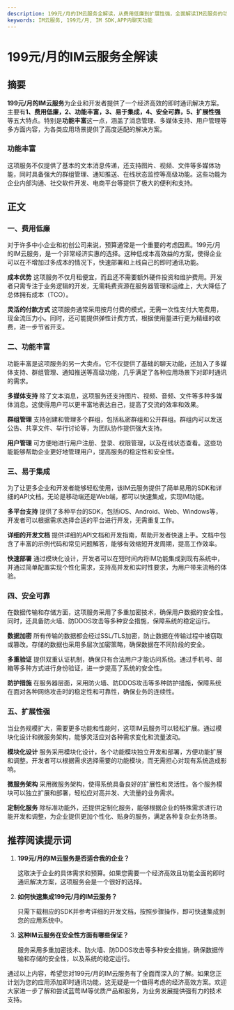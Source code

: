```yaml
---
description: 199元/月的IM云服务全解读，从费用低廉到扩展性强，全面解读IM云服务的功能丰富、易于集成及安全可靠等特点。
keywords: IM云服务, 199元/月, IM SDK,APP内聊天功能
---
```

# 199元/月的IM云服务全解读

## 摘要

**199元/月的IM云服务**为企业和开发者提供了一个经济高效的即时通讯解决方案。主要有**1、费用低廉，2、功能丰富，3、易于集成，4、安全可靠，5、扩展性强**等五大特点。特别是**功能丰富**这一点，涵盖了消息管理、多媒体支持、用户管理等多方面内容，为各类应用场景提供了高度适配的解决方案。

### 功能丰富

这项服务不仅提供了基本的文本消息传递，还支持图片、视频、文件等多媒体功能，同时具备强大的群组管理、通知推送、在线状态监控等高级功能。这些功能为企业内部沟通、社交软件开发、电商平台等提供了极大的便利和支持。

## 正文

### 一、费用低廉

对于许多中小企业和初创公司来说，预算通常是一个重要的考虑因素。199元/月的IM云服务，是一个非常经济实惠的选择。这种低成本高效益的方案，使得企业可以在不增加过多成本的情况下，快速部署和上线自己的即时通讯功能。

**成本优势**
这项服务不仅月租便宜，而且还不需要额外硬件投资和维护费用。开发者只需专注于业务逻辑的开发，无需耗费资源在服务器管理和运维上，大大降低了总体拥有成本（TCO）。

**灵活的付款方式**
这项服务通常采用按月付费的模式，无需一次性支付大笔费用，现金流压力小。同时，还可能提供弹性计费方式，根据使用量进行更为精细的收费，进一步节省开支。

### 二、功能丰富

功能丰富是这项服务的另一大卖点。它不仅提供了基础的聊天功能，还加入了多媒体支持、群组管理、通知推送等高级功能，几乎满足了各种应用场景下对即时通讯的需求。

**多媒体支持**
除了文本消息，这项服务还支持图片、视频、音频、文件等多种多媒体消息。这使得用户可以更丰富地表达自己，提高了交流的效率和效果。

**群组管理**
支持创建和管理多个群组，包括私密群组和公开群组。群组内可以发送公告、共享文件、举行讨论等，为团队协作提供强大支持。

**用户管理**
可方便地进行用户注册、登录、权限管理，以及在线状态查看。这些功能能够帮助企业更好地管理用户，提高服务的稳定性和安全性。

### 三、易于集成

为了让更多企业和开发者能够轻松使用，该IM云服务提供了简单易用的SDK和详细的API文档。无论是移动端还是Web端，都可以快速集成，实现IM功能。

**多平台支持**
提供了多种平台的SDK，包括iOS、Android、Web、Windows等，开发者可以根据需求选择合适的平台进行开发，无需重复工作。

**详细的开发文档**
提供详细的API文档和开发指南，帮助开发者快速上手。文档中包含了丰富的示例代码和常见问题解答，能够有效缩短开发周期，提高工作效率。

**快速部署**
通过模块化设计，开发者可以在短时间内将IM功能集成到现有系统中，并通过简单配置实现个性化需求，支持高并发和实时性要求，为用户带来流畅的体验。

### 四、安全可靠

在数据传输和存储方面，这项服务采用了多重加密技术，确保用户数据的安全性。同时，还具备防火墙、防DDOS攻击等多种安全措施，保障系统的稳定运行。

**数据加密**
所有传输的数据都会经过SSL/TLS加密，防止数据在传输过程中被窃取或篡改。存储的数据也采用多层次加密策略，确保数据在不同阶段的安全。

**多重验证**
提供双重认证机制，确保只有合法用户才能访问系统。通过手机号、邮箱等多种方式进行身份验证，进一步提高了系统的安全性。

**防护措施**
在服务器层面，采用防火墙、防DDOS攻击等多种防护措施，保障系统在面对各种网络攻击时的稳定性和可靠性，确保业务的连续性。

### 五、扩展性强

当业务规模扩大，需要更多功能和性能时，这项IM云服务可以轻松扩展。通过模块化设计和微服务架构，能够灵活应对各种需求变化和流量波动。

**模块化设计**
服务采用模块化设计，各个功能模块独立开发和部署，方便功能扩展和调整。开发者可以根据需求选择需要的功能模块，而无需担心对现有系统造成影响。

**微服务架构**
采用微服务架构，使得系统具备良好的扩展性和灵活性。各个服务模块可以独立扩展和部署，轻松应对高并发、大流量的业务需求。

**定制化服务**
除标准功能外，还提供定制化服务，能够根据企业的特殊需求进行功能开发和调整，为企业提供更加个性化、贴身的服务，满足各种复杂业务场景。

## 推荐阅读提示词

1. **199元/月的IM云服务是否适合我的企业？**

    这取决于企业的具体需求和预算。如果您需要一个经济高效且功能全面的即时通讯解决方案，这项服务会是一个很好的选择。
    
2. **如何快速集成199元/月的IM云服务？**

    只需下载相应的SDK并参考详细的开发文档，按照步骤操作，即可快速集成到您的应用系统中。

3. **这种IM云服务在安全性方面有哪些保证？**

    服务采用多重加密技术、防火墙、防DDOS攻击等多种安全措施，确保数据传输和存储的安全性，以及系统的稳定运行。

通过以上内容，希望您对199元/月的IM云服务有了全面而深入的了解。如果您正计划为您的应用添加即时通讯功能，这无疑是一个值得考虑的经济高效方案。欢迎大家进一步了解和尝试蓝莺IM等优质产品和服务，为业务发展提供强有力的技术支持。